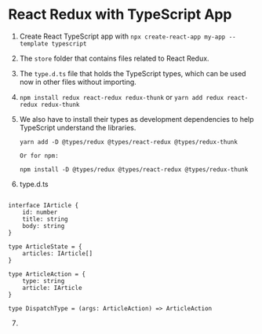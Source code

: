 # React Redux with TypeScript App

1.  Create React TypeScript app with `npx create-react-app my-app --template typescript`
2.  The `store` folder that contains files related to React Redux.
3.  The `type.d.ts` file that holds the TypeScript types, which can be used now in other files without importing.

4.  `npm install redux react-redux redux-thunk` or `yarn add redux react-redux redux-thunk`

5.  We also have to install their types as development dependencies to help TypeScript understand the libraries.

    ```
    yarn add -D @types/redux @types/react-redux @types/redux-thunk

    Or for npm:

    npm install -D @types/redux @types/react-redux @types/redux-thunk

    ```

6.  type.d.ts

```

interface IArticle {
    id: number
    title: string
    body: string
}

type ArticleState = {
    articles: IArticle[]
}

type ArticleAction = {
    type: string
    article: IArticle
}

type DispatchType = (args: ArticleAction) => ArticleAction

```

7.
